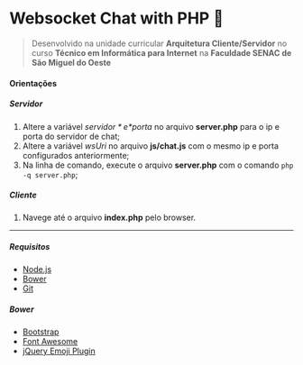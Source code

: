 # Websocket Chat with PHP :rocket:

> Desenvolvido na unidade curricular **Arquitetura Cliente/Servidor** no curso **Técnico em Informática para Internet** na **Faculdade SENAC de São Miguel do Oeste**

#### Orientações

##### Servidor

1. Altere a variável *$servidor* e *$porta* no arquivo **server.php** para o ip e porta do servidor de chat;
2. Altere a variável *wsUri* no arquivo **js/chat.js** com o mesmo ip e porta configurados anteriormente; 
3. Na linha de comando, execute o arquivo **server.php** com o comando `php -q server.php`;

##### Cliente 
1. Navege até o arquivo **index.php** pelo browser.
---
##### Requisitos
- [Node.js](https://nodejs.org/en/)
- [Bower](https://bower.io/)
- [Git](https://git-scm.com/)
 
##### Bower
- [Bootstrap](http://getbootstrap.com/)
- [Font Awesome](http://fontawesome.io/)
- [jQuery Emoji Plugin](https://github.com/linyows/jquery-emoji)
